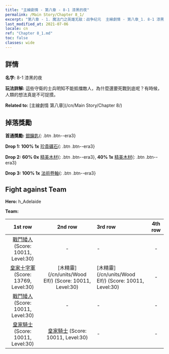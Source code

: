 ```yaml
---
title: "主線劇情 - 第八章 - 8-1 漆黑的夜"
permalink: /Main Story/Chapter 8_1/
excerpt: "第八章 - 1. 魔法门之英雄无敌：战争纪元  主線劇情 - 第八章_1. 8-1 漆黑的夜"
last_modified_at: 2021-07-06
locale: cn
ref: "Chapter 8_1.md"
toc: false
classes: wide
---
```


## 詳情

 **名字:** 8-1 漆黑的夜

 **玩法詳解:** 這些守衛的士兵明知不能抵擋敵人，為什麼還要死戰到底呢？有時候，人類的想法真是不可捉摸。

 **Related to:** [主線劇情 第八章](/cn/Main Story/Chapter 8/)

## 掉落獎勵

 **首通獎勵:** [銀鑰匙](/cn/Items/con_693/){: .btn .btn--era3}

 **Drop 1:** **100% 1x** [珍貴礦石](/cn/Items/mat_26/){: .btn .btn--era3}

 **Drop 2:** **60% 0x** [精美木材](/cn/Items/mat_20/){: .btn .btn--era3}, **40% 1x** [精美木材](/cn/Items/mat_20/){: .btn .btn--era3}

 **Drop 3:** **100% 1x** [法術卷軸](/cn/Items/con_694/){: .btn .btn--era3}


## Fight against Team
 **Hero:** h_Adelaide

 **Team:**


  | 1st row | 2nd row | 3rd row | 4th row |
  |:----:|:----:|:----|:----:|
  | [戰鬥矮人](/cn/units/Dwarf/) (Score: 10011, Level:30)  | - | - | - |
  | [皇家十字軍](/cn/units/Swordsman/) (Score: 13769, Level:30)  | [木精靈](/cn/units/Wood Elf/) (Score: 10011, Level:30)  | [木精靈](/cn/units/Wood Elf/) (Score: 10011, Level:30)  | - |
  | [戰鬥矮人](/cn/units/Dwarf/) (Score: 10011, Level:30)  | - | - | - |
  | [皇家騎士](/cn/units/Cavalier/) (Score: 10011, Level:30)  | [皇家騎士](/cn/units/Cavalier/) (Score: 10011, Level:30)  | - | - |


